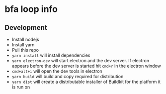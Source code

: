 # bfa loop info

## Development
* Install nodejs
* Install yarn
* Pull this repo
* `yarn install` will install dependencies
* `yarn electron-dev` will start electron and the dev server. If electron appears before the dev server is started hit `cmd+r` in the electron window
* `cmd+alt+i` will open the dev tools in electron
* `yarn build` will build and copy required for distribution
* `yarn dist` will create a distributable installer of Buildkit for the platform it is run on